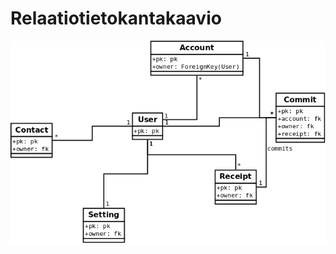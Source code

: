 # Relaatiotietokantakaavio

![Relaatiotietokantakaavio](https://raw.githubusercontent.com/theikkila/lopputili/master/doc/reldiag.png)

